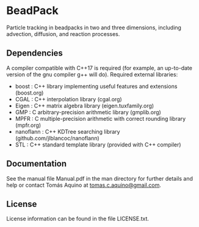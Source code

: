 # BeadPack

Particle tracking in beadpacks in two and three dimensions, including advection, diffusion, and reaction processes. 

## Dependencies

A compiler compatible with C++17 is required (for example, an up-to-date version of the gnu compiler g++ will do).
Required external libraries:
- boost : C++ library implementing useful features and extensions (boost.org)
- CGAL : C++ interpolation library (cgal.org)
- Eigen : C++ matrix algebra library (eigen.tuxfamily.org)
- GMP : C arbitrary-precision arithmetic library (gmplib.org)
- MPFR : C multiple-precision arithmetic with correct rounding library (mpfr.org)
- nanoflann : C++ KDTree searching library (github.com/jlblancoc/nanoflann)
- STL : C++ standard template library (provided with C++ compiler)

## Documentation

See the manual file Manual.pdf in the man directory for further details and help or contact Tomás Aquino at tomas.c.aquino@gmail.com.

## License

License information can be found in the file LICENSE.txt.
